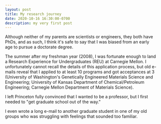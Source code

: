 ```yaml
---
layout: post
title: My research journey
date: 2020-10-16 16:30:00-0700
description: my very first post
---
```

Although neither of my parents are scientists or engineers, they both have PhDs, and as such, I think it's safe to say that I was biased from an early age to pursue a doctorate degree.

The summer after my freshman year (2008), I was fortunate enough to land a Research Experience for Undergraduates (REU) at Carnegie Mellon. I unfortunately cannot recall the details of this application process, but old e-mails reveal that I applied to at least 10 programs and got acceptances at 3 (University of Washington's Genetically Engineered Materials Science and Engineering; University of Kansas Department of Chemical/Petroleum Engineering; Carnegie Mellon Department of Materials Science).

I left Princeton fully convinced that I wanted to be a professor, but I first needed to "get graduate school out of the way."

I even wrote a long e-mail to another graduate student in one of my old groups who was struggling with feelings that sounded too familiar.

<br />
